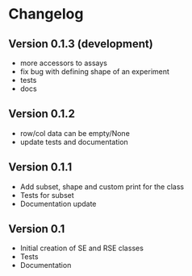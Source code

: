 # Changelog

## Version 0.1.3 (development)
- more accessors to assays
- fix bug with defining shape of an experiment
- tests
- docs

## Version 0.1.2
- row/col data can be empty/None
- update tests and documentation

## Version 0.1.1 
- Add subset, shape and custom print for the class
- Tests for subset
- Documentation update

## Version 0.1 

- Initial creation of SE and RSE classes
- Tests
- Documentation
